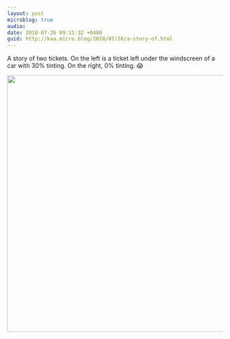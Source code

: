```yaml
---
layout: post
microblog: true
audio: 
date: 2018-07-26 09:11:32 +0400
guid: http://kaa.micro.blog/2018/07/26/a-story-of.html
---
```

A story of two tickets. On the left is a ticket left under the windscreen of a car with 30% tinting. On the right, 0% tinting. 😱

<img src="https://www.kaa.bz/uploads/2018/33c7cda89e.jpg" width="600" height="600" />
